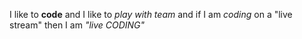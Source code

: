 I like to **code** and I like to _play with team_ and if I am _coding_ on a "live stream" then I am _"live CODING"_ 
